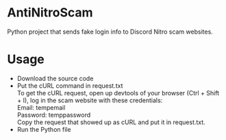 # AntiNitroScam
Python project that sends fake login info to Discord Nitro scam websites. 
# Usage
* Download the source code  
* Put the cURL command in request.txt  
To get the cURL request, open up devtools of your browser (Ctrl + Shift + I), log in the scam website with these credentials:  
Email: tempemail  
Password: temppassword  
Copy the request that showed up as cURL and put it in request.txt.  
* Run the Python file  
